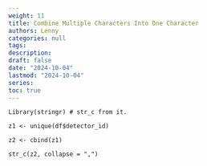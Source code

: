 ```yaml
---
weight: 11
title: Combine Multiple Characters Into One Character
authors: Lenny
categories: null
tags: 
description: 
draft: false
date: "2024-10-04"
lastmod: "2024-10-04"
series:
toc: true
---
```



<!--more-->

```
Library(stringr) # str_c from it.

z1 <- unique(df$detector_id)

z2 <- cbind(z1)

str_c(z2, collapse = ",")
```
